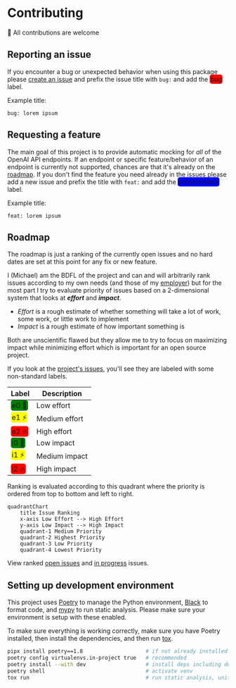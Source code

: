 # Contributing

🤝 All contributions are welcome

## Reporting an issue

If you encounter a bug or unexpected behavior when using this package please [create an issue](https://github.com/mharrisb1/openai-responses-python/issues) and prefix the issue title with `bug:` and add the <span style='background-color: red; padding: 2px; border-radius: 5px'>bug</span> label.

Example title:

```
bug: lorem ipsum
```

## Requesting a feature

The main goal of this project is to provide automatic mocking for *all* of the OpenAI API endpoints. If an endpoint or specific feature/behavior of an endpoint is currently not supported, chances are that it's already on the [roadmap](#roadmap). If you don't find the feature you need already in the issues please add a new issue and prefix the title with `feat:` and add the <span style='background-color: blue; padding: 2px; border-radius: 5px'>enhancement</span> label.

Example title:

```
feat: lorem ipsum
```

## Roadmap

The roadmap is just a ranking of the currently open issues and no hard dates are set at this point for any fix or new feature.

I (Michael) am the BDFL of the project and can and will arbitrarily rank issues according to my own needs (and those of my [employer](https://www.definite.app)) but for the most part I try to evaluate priority of issues based on a 2-dimensional system that looks at ***effort*** and ***impact***.

- *Effort* is a rough estimate of whether something will take a lot of work, some work, or little work to implement
- *Impact* is a rough estimate of how important something is

Both are unscientific flawed but they allow me to try to focus on maximizing impact while minimizing effort which is important for an open source project.

If you look at the [project's issues](https://github.com/mharrisb1/openai-responses-python/issues), you'll see they are labeled with some non-standard labels.

| Label                                                                                | Description   |
| ------------------------------------------------------------------------------------ | ------------- |
| <span style='background-color: green; padding: 2px; border-radius: 5px'>e0 🌵</span>  | Low effort    |
| <span style='background-color: yellow; padding: 2px; border-radius: 5px'>e1 ⚡️</span> | Medium effort |
| <span style='background-color: red; padding: 2px; border-radius: 5px'>e2 🔥</span>    | High effort   |
| <span style='background-color: green; padding: 2px; border-radius: 5px'>i0 🌵</span>  | Low impact    |
| <span style='background-color: yellow; padding: 2px; border-radius: 5px'>i1 ⚡️</span> | Medium impact |
| <span style='background-color: red; padding: 2px; border-radius: 5px'>i2 🔥</span>    | High impact   |

Ranking is evaluated according to this quadrant where the priority is ordered from top to bottom and left to right.

```mermaid
quadrantChart
    title Issue Ranking
    x-axis Low Effort --> High Effort
    y-axis Low Impact --> High Impact
    quadrant-1 Medium Priority
    quadrant-2 Highest Priority
    quadrant-3 Low Priority
    quadrant-4 Lowest Priority
```

View ranked [open issues](https://github.com/users/mharrisb1/projects/4) and [in progress](https://github.com/users/mharrisb1/projects/4/views/2) issues.

## Setting up development environment

This project uses [Poetry](https://python-poetry.org/) to manage the Python environment, [Black](https://github.com/psf/black) to format code,
and [mypy](https://mypy-lang.org/) to run static analysis. Please make sure your environment is setup with these enabled.

To make sure everything is working correctly, make sure you have Poetry installed, then install the dependencies, and then run [tox](https://tox.wiki/en/4.14.2/).

```sh
pipx install poetry==1.8                    # if not already installed
poetry config virtualenvs.in-project true   # recommended
poetry install --with dev                   # install deps including development deps
poetry shell                                # activate venv
tox run                                     # run static analysis, unit tests, and examples
```

